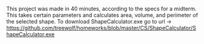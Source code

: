 This project was made in 40 minutes, according to the specs for a midterm.
This takes certain parameters and calculates area, volume, and perimeter of the selected shape.
To download ShapeCalculator.exe go to url -> https://github.com/treewolf/homeworks/blob/master/CS/ShapeCalculator/ShapeCalculator.exe
